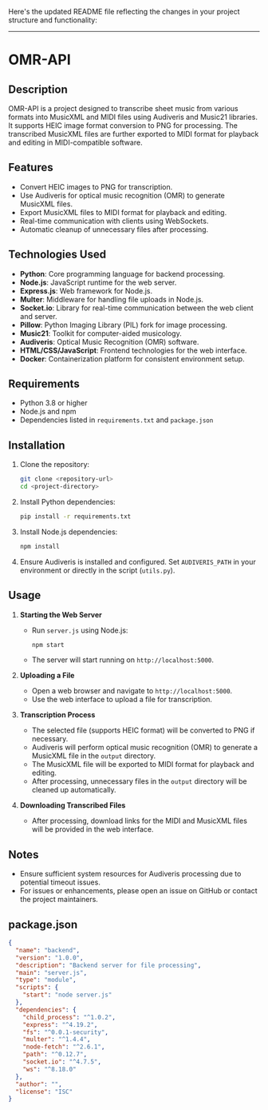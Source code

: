 Here's the updated README file reflecting the changes in your project structure and functionality:

---

# OMR-API

## Description
OMR-API is a project designed to transcribe sheet music from various formats into MusicXML and MIDI files using Audiveris and Music21 libraries. It supports HEIC image format conversion to PNG for processing. The transcribed MusicXML files are further exported to MIDI format for playback and editing in MIDI-compatible software.

## Features
- Convert HEIC images to PNG for transcription.
- Use Audiveris for optical music recognition (OMR) to generate MusicXML files.
- Export MusicXML files to MIDI format for playback and editing.
- Real-time communication with clients using WebSockets.
- Automatic cleanup of unnecessary files after processing.

## Technologies Used
- **Python**: Core programming language for backend processing.
- **Node.js**: JavaScript runtime for the web server.
- **Express.js**: Web framework for Node.js.
- **Multer**: Middleware for handling file uploads in Node.js.
- **Socket.io**: Library for real-time communication between the web client and server.
- **Pillow**: Python Imaging Library (PIL) fork for image processing.
- **Music21**: Toolkit for computer-aided musicology.
- **Audiveris**: Optical Music Recognition (OMR) software.
- **HTML/CSS/JavaScript**: Frontend technologies for the web interface.
- **Docker**: Containerization platform for consistent environment setup.

## Requirements
- Python 3.8 or higher
- Node.js and npm
- Dependencies listed in `requirements.txt` and `package.json`

## Installation
1. Clone the repository:
   ```sh
   git clone <repository-url>
   cd <project-directory>
   ```

2. Install Python dependencies:
   ```sh
   pip install -r requirements.txt
   ```

3. Install Node.js dependencies:
   ```sh
   npm install
   ```

4. Ensure Audiveris is installed and configured. Set `AUDIVERIS_PATH` in your environment or directly in the script (`utils.py`).

## Usage
1. **Starting the Web Server**
   - Run `server.js` using Node.js:
     ```sh
     npm start
     ```
   - The server will start running on `http://localhost:5000`.

2. **Uploading a File**
   - Open a web browser and navigate to `http://localhost:5000`.
   - Use the web interface to upload a file for transcription.

3. **Transcription Process**
   - The selected file (supports HEIC format) will be converted to PNG if necessary.
   - Audiveris will perform optical music recognition (OMR) to generate a MusicXML file in the `output` directory.
   - The MusicXML file will be exported to MIDI format for playback and editing.
   - After processing, unnecessary files in the `output` directory will be cleaned up automatically.

4. **Downloading Transcribed Files**
   - After processing, download links for the MIDI and MusicXML files will be provided in the web interface.

## Notes
- Ensure sufficient system resources for Audiveris processing due to potential timeout issues.
- For issues or enhancements, please open an issue on GitHub or contact the project maintainers.

## package.json
```json
{
  "name": "backend",
  "version": "1.0.0",
  "description": "Backend server for file processing",
  "main": "server.js",
  "type": "module",
  "scripts": {
    "start": "node server.js"
  },
  "dependencies": {
    "child_process": "^1.0.2",
    "express": "^4.19.2",
    "fs": "^0.0.1-security",
    "multer": "^1.4.4",
    "node-fetch": "^2.6.1",
    "path": "^0.12.7",
    "socket.io": "^4.7.5",
    "ws": "^8.18.0"
  },
  "author": "",
  "license": "ISC"
}
```
